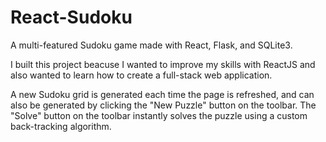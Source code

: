 # React-Sudoku
A multi-featured Sudoku game made with React, Flask, and SQLite3.

I built this project beacuse I wanted to improve my skills with ReactJS and also wanted to learn how to create a full-stack web application.

A new Sudoku grid is generated each time the page is refreshed, and can also be generated by clicking the "New Puzzle" button on the toolbar. The "Solve" button on the toolbar instantly solves the puzzle using a custom back-tracking algorithm.

